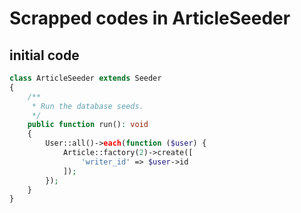 # Scrapped codes in ArticleSeeder

## initial code
```php
class ArticleSeeder extends Seeder
{
    /**
     * Run the database seeds.
     */
    public function run(): void
    {
        User::all()->each(function ($user) {
            Article::factory(2)->create([
                'writer_id' => $user->id
            ]);
        });
    }
}
```